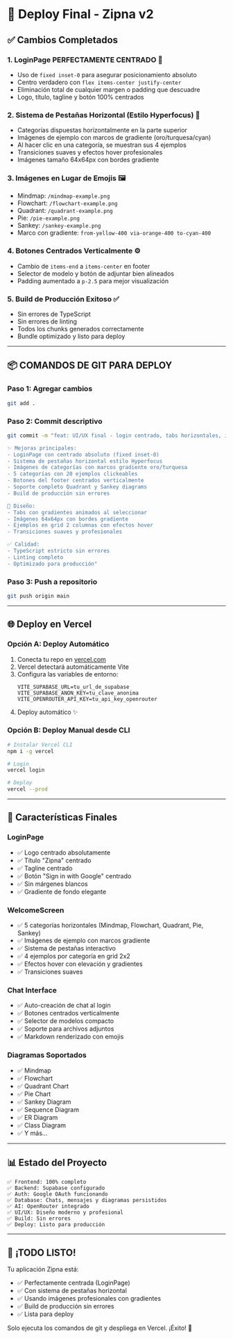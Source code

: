 # 🚀 Deploy Final - Zipna v2

## ✅ Cambios Completados

### 1. **LoginPage PERFECTAMENTE CENTRADO** 🎯
- Uso de `fixed inset-0` para asegurar posicionamiento absoluto
- Centro verdadero con `flex items-center justify-center`
- Eliminación total de cualquier margen o padding que descuadre
- Logo, título, tagline y botón 100% centrados

### 2. **Sistema de Pestañas Horizontal (Estilo Hyperfocus)** 🎨
- Categorías dispuestas horizontalmente en la parte superior
- Imágenes de ejemplo con marcos de gradiente (oro/turquesa/cyan)
- Al hacer clic en una categoría, se muestran sus 4 ejemplos
- Transiciones suaves y efectos hover profesionales
- Imágenes tamaño 64x64px con bordes gradiente

### 3. **Imágenes en Lugar de Emojis** 🖼️
- Mindmap: `/mindmap-example.png`
- Flowchart: `/flowchart-example.png`
- Quadrant: `/quadrant-example.png`
- Pie: `/pie-example.png`
- Sankey: `/sankey-example.png`
- Marco con gradiente: `from-yellow-400 via-orange-400 to-cyan-400`

### 4. **Botones Centrados Verticalmente** ⚙️
- Cambio de `items-end` a `items-center` en footer
- Selector de modelo y botón de adjuntar bien alineados
- Padding aumentado a `p-2.5` para mejor visualización

### 5. **Build de Producción Exitoso** ✅
- Sin errores de TypeScript
- Sin errores de linting
- Todos los chunks generados correctamente
- Bundle optimizado y listo para deploy

---

## 📦 COMANDOS DE GIT PARA DEPLOY

### Paso 1: Agregar cambios
```bash
git add .
```

### Paso 2: Commit descriptivo
```bash
git commit -m "feat: UI/UX final - login centrado, tabs horizontales, imágenes gradientes

✨ Mejoras principales:
- LoginPage con centrado absoluto (fixed inset-0)
- Sistema de pestañas horizontal estilo Hyperfocus
- Imágenes de categorías con marcos gradiente oro/turquesa
- 5 categorías con 20 ejemplos clickeables
- Botones del footer centrados verticalmente
- Soporte completo Quadrant y Sankey diagrams
- Build de producción sin errores

🎨 Diseño:
- Tabs con gradientes animados al seleccionar
- Imágenes 64x64px con bordes gradiente
- Ejemplos en grid 2 columnas con efectos hover
- Transiciones suaves y profesionales

✅ Calidad:
- TypeScript estricto sin errores
- Linting completo
- Optimizado para producción"
```

### Paso 3: Push a repositorio
```bash
git push origin main
```

---

## 🌐 Deploy en Vercel

### Opción A: Deploy Automático
1. Conecta tu repo en [vercel.com](https://vercel.com)
2. Vercel detectará automáticamente Vite
3. Configura las variables de entorno:
   ```
   VITE_SUPABASE_URL=tu_url_de_supabase
   VITE_SUPABASE_ANON_KEY=tu_clave_anonima
   VITE_OPENROUTER_API_KEY=tu_api_key_openrouter
   ```
4. Deploy automático ✨

### Opción B: Deploy Manual desde CLI
```bash
# Instalar Vercel CLI
npm i -g vercel

# Login
vercel login

# Deploy
vercel --prod
```

---

## 🎯 Características Finales

### LoginPage
- ✅ Logo centrado absolutamente
- ✅ Título "Zipna" centrado
- ✅ Tagline centrado
- ✅ Botón "Sign in with Google" centrado
- ✅ Sin márgenes blancos
- ✅ Gradiente de fondo elegante

### WelcomeScreen
- ✅ 5 categorías horizontales (Mindmap, Flowchart, Quadrant, Pie, Sankey)
- ✅ Imágenes de ejemplo con marcos gradiente
- ✅ Sistema de pestañas interactivo
- ✅ 4 ejemplos por categoría en grid 2x2
- ✅ Efectos hover con elevación y gradientes
- ✅ Transiciones suaves

### Chat Interface
- ✅ Auto-creación de chat al login
- ✅ Botones centrados verticalmente
- ✅ Selector de modelos compacto
- ✅ Soporte para archivos adjuntos
- ✅ Markdown renderizado con emojis

### Diagramas Soportados
- ✅ Mindmap
- ✅ Flowchart
- ✅ Quadrant Chart
- ✅ Pie Chart
- ✅ Sankey Diagram
- ✅ Sequence Diagram
- ✅ ER Diagram
- ✅ Class Diagram
- ✅ Y más...

---

## 📊 Estado del Proyecto

```
✅ Frontend: 100% completo
✅ Backend: Supabase configurado
✅ Auth: Google OAuth funcionando
✅ Database: Chats, mensajes y diagramas persistidos
✅ AI: OpenRouter integrado
✅ UI/UX: Diseño moderno y profesional
✅ Build: Sin errores
✅ Deploy: Listo para producción
```

---

## 🎉 ¡TODO LISTO!

Tu aplicación Zipna está:
- ✅ Perfectamente centrada (LoginPage)
- ✅ Con sistema de pestañas horizontal
- ✅ Usando imágenes profesionales con gradientes
- ✅ Build de producción sin errores
- ✅ Lista para deploy

Solo ejecuta los comandos de git y despliega en Vercel. ¡Éxito! 🚀

